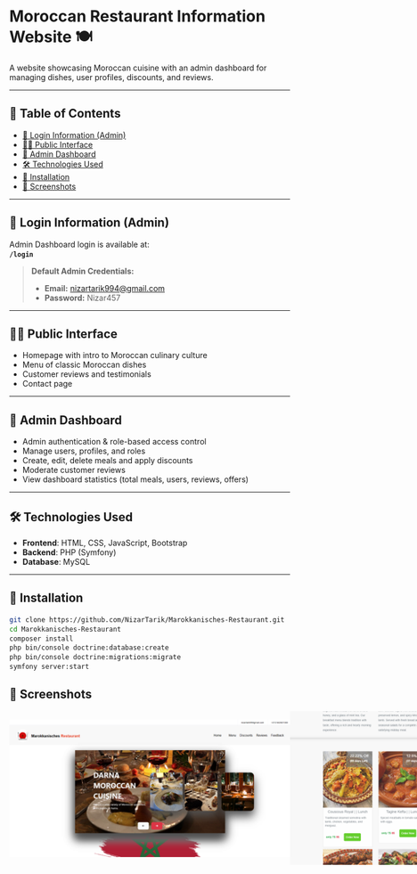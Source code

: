 #  Moroccan Restaurant Information Website 🍽️

A website showcasing Moroccan cuisine with an admin dashboard for managing dishes, user profiles, discounts, and reviews.

---

## 📑 Table of Contents

- [🔑 Login Information (Admin)](#-login-information-admin)
- [👨‍🍳 Public Interface](#-public-interface)
- [🔐 Admin Dashboard](#-admin-dashboard)
- [🛠️ Technologies Used](#-technologies-used)
- [🧪 Installation](#-installation)
- [📸 Screenshots](#-screenshots)

---

## 🔑 Login Information (Admin)

Admin Dashboard login is available at:  
**`/login`**

> **Default Admin Credentials:**
> - **Email:** nizartarik994@gmail.com  
> - **Password:** Nizar457

---

## 👨‍🍳 Public Interface

- Homepage with intro to Moroccan culinary culture  
- Menu of classic Moroccan dishes  
- Customer reviews and testimonials  
- Contact page  

---

## 🔐 Admin Dashboard

- Admin authentication & role-based access control  
- Manage users, profiles, and roles  
- Create, edit, delete meals and apply discounts  
- Moderate customer reviews  
- View dashboard statistics (total meals, users, reviews, offers)

---

## 🛠️ Technologies Used

- **Frontend**: HTML, CSS, JavaScript, Bootstrap  
- **Backend**: PHP (Symfony)  
- **Database**: MySQL  

---

## 🧪 Installation

```bash
git clone https://github.com/NizarTarik/Marokkanisches-Restaurant.git
cd Marokkanisches-Restaurant
composer install
php bin/console doctrine:database:create
php bin/console doctrine:migrations:migrate
symfony server:start
```

## 📸 Screenshots
<p align="center">
  <div style="display: flex; flex-direction: colum; align-items: center;">
    <img src="img1.png" width="800" />   
    <img src="img2.png" width="800" />  
    <img src="img3.png" width="800" />  
    <img src="img4.png" width="800" />
    <img src="img5.png" width="800" />
  </div>
</p>

